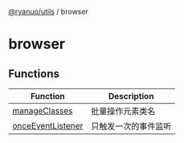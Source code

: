 [@ryanuo/utils](../index.md) / browser

# browser

## Functions

| Function | Description |
| ------ | ------ |
| [manageClasses](functions/manageClasses.md) | 批量操作元素类名 |
| [onceEventListener](functions/onceEventListener.md) | 只触发一次的事件监听 |
